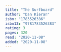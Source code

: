 ```yaml
---
title: "The Surfboard"
author: "Dan Kieran"
isbn: "1783526386"
isbn13: "9781783526383"
rating: 3
pages: 320
read: "2020-11-08"
added: "2020-11-08"
---
```


